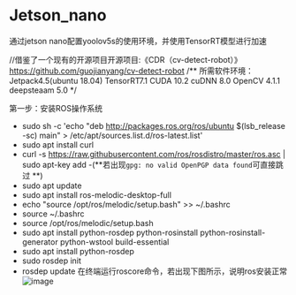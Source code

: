 # Jetson_nano
通过jetson nano配置yoolov5s的使用环境，并使用TensorRT模型进行加速



//借鉴了一个现有的开源项目开源项目:《CDR（cv-detect-robot）》https://github.com/guojianyang/cv-detect-robot
/**
所需软件环境：
    Jetpack4.5(ubuntu 18.04)
    TensorRT7.1
    CUDA 10.2
    cuDNN 8.0
    OpenCV 4.1.1
    deepsteaam 5.0
*/

第一步：安装ROS操作系统
- sudo sh -c 'echo "deb http://packages.ros.org/ros/ubuntu $(lsb_release -sc) main" > /etc/apt/sources.list.d/ros-latest.list'
- sudo apt install curl 
- curl -s https://raw.githubusercontent.com/ros/rosdistro/master/ros.asc | sudo apt-key add -(**若出现`gpg: no valid OpenPGP data found`可直接跳过 **)
- sudo apt update
- sudo apt install ros-melodic-desktop-full
- echo "source /opt/ros/melodic/setup.bash" >> ~/.bashrc
- source ~/.bashrc
- source /opt/ros/melodic/setup.bash
- sudo apt install python-rosdep python-rosinstall python-rosinstall-generator python-wstool build-essential
- sudo apt install python-rosdep
- sudo rosdep init
- rosdep update
在终端运行roscore命令，若出现下图所示，说明ros安装正常
![image](https://github.com/xu-rui/Jetson_nano/assets/73344517/67f674b9-6270-4bfa-befe-0abd705a1d26)
